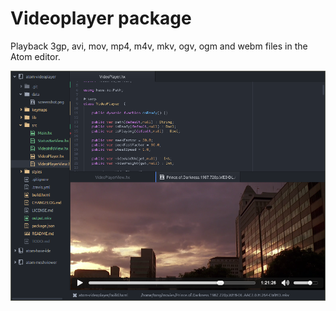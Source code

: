# Videoplayer package

Playback 3gp, avi, mov, mp4, m4v, mkv, ogv, ogm and webm files in the Atom editor.

![Screenshot](data/screenshot.png)

